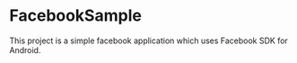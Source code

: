 FacebookSample
==============

This project is a simple facebook application which uses Facebook SDK for Android.
